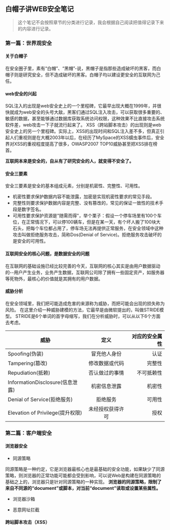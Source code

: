 ## 白帽子讲WEB安全笔记

> 这个笔记不会按照章节的分类进行记录，我会根据自己阅读把值得记录下来的内容进行记录。

### 第一篇：世界观安全

#### 关于白帽子

在安全圈子里，素有“白帽”、“黑帽”-说，黑帽子是指那些造成破坏的黑客，而白帽子则是研究安全，但不造成破坏的黑客。白帽子均以建设更安全的互联网为己任。

#### web安全的兴起

SQL注入的出现是web安全史上的一个里程碑，它最早出现大概在1999年，并很快就成为web安全的头号大敌，黑客们通过SQL注入攻击，可以获取很多重要的、敏感的数据，甚至能够通过数据库获取系统访问权限，这种效果不比直接攻击系统软件差，web攻击一下子就流行起来了。
XSS（跨站脚本攻击）的出现则是web安全史上的另一个里程碑。实际上，XSS的出现时间和SQL注入差不多，但真正引起人们重视则是在大概2003年以后，在经历了MySpace的XSS蠕虫事件后，安全界对XSS的重视程度提高了很多，OWASP2007 TOP10威胁甚至把XSS排在榜首。

**互联网本来是安全的，自从有了研究安全的人，就变得不安全了。**

#### 安全三要素

安全三要素是安全的基本组成元素，分别是机密性、完整性、可用性。
- 机密性要求保护数据内容不能泄露，加密是实现机密性要求的常见手段。
- 完整性则要求保护数据内容是完整、没有篡改的，常见的保证一致性的技术手段是数字签名。
- 可用性要求保护资源是"随需而得"，举个栗子：假设一个停车场里有100个车位，在正常情况下，可以停100辆车，但是在某一天，有个坏人搬了100块大石头，把每个车位都占用了，停车场无法再提供正常服务，在安全领域中这种攻击叫做拒绝服务攻击，简称Dos(Denial of Service)。拒绝服务攻击破坏的是安全的可用性。

#### 互联网安全的核心问题，是数据安全的问题

在互联网的基础设施已经比较完善的今天，互联网的核心其实是由用户数据驱动的--用户产生业务，业务产生数据，互联网公司除了拥有一些固定资产，如服务器等死物外，最核心的价值就是其拥有的用户数据。

#### 威胁分析

在安全领域里，我们把可能造成危害的来源称为威胁，而把可能会出现的损失称为风险。
在这里介绍一种威胁建模的方法，它最早是由微软提出的，叫做STRIDE模型。
STRIDE是6个单词的首字母缩写，我们在分析威胁时，可以从以下6个方面去考虑。

威胁|定义|对应的安全属性
---|:--:|--:
Spoofing(伪装)|冒充他人身份|认证
Tampering(篡改)|修改数据或代码|完整性
Repudiation(抵赖)|否认做过的事情|不可抵赖性
InformationDisclosure(信息泄露)|机密信息泄露|机密性
Denial of Service(拒绝服务)|拒绝服务|可用性
Elevation of Privilege(提升权限)|未经授权获得许可|授权

### 第二篇：客户端安全

#### 浏览器安全

- 同源策略

同源策略是一种约定，它是浏览器最核心也是最基础的安全功能，如果缺少了同源策略，则浏览器的正常功能可能都会受到影响，可以说Web是构建在同源策略的基础之上的，浏览器只是针对同源策略的一种实现。
**浏览器的同源策略，限制了来自不同源的“document”或脚本，对当前“document”读取或设置某些属性。**

- 浏览器沙箱

- 恶意网址拦截

#### 跨站脚本攻击（XSS）


